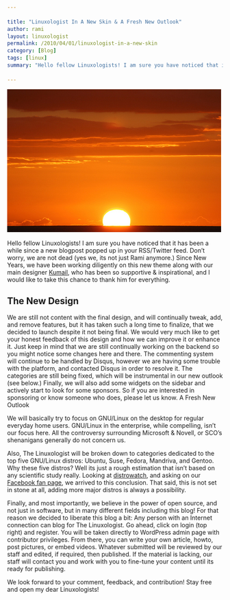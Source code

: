 ```yaml
---

title: "Linuxologist In A New Skin & A Fresh New Outlook"
author: rami
layout: linuxologist 
permalink: /2010/04/01/linuxologist-in-a-new-skin
category: [Blog]
tags: [linux]
summary: "Hello fellow Linuxologists! I am sure you have noticed that it has been a while since a new blogpost popped up in your RSS/Twitter feed. Don’t worry, we are not dead (yes we, its not just Rami anymore.) Since New Years, we have been working diligently on this new theme along with our main designer [Kumail](http://kumailht.com), who has been so supportive & inspirational, and I would like to take this chance to thank him for everything."

---
```

![It's a new day](/assets/images/content/blog/Its-a-new-day.jpg)

Hello fellow Linuxologists! I am sure you have noticed that it has been a while since a new blogpost popped up in your RSS/Twitter feed. Don’t worry, we are not dead (yes we, its not just Rami anymore.) Since New Years, we have been working diligently on this new theme along with our main designer [Kumail](http://kumailht.com), who has been so supportive & inspirational, and I would like to take this chance to thank him for everything.

## The New Design

We are still not content with the final design, and will continually tweak, add, and remove features, but it has taken such a long time to finalize, that we decided to launch despite it not being final. We would very much like to get your honest feedback of this design and how we can improve it or enhance it. Just keep in mind that we are still continually working on the backend so you might notice some changes here and there. The commenting system will continue to be handled by Disqus, however we are having some trouble with the platform, and contacted Disqus in order to resolve it. The categories are still being fixed, which will be instrumental in our new outlook (see below.) Finally, we will also add some widgets on the sidebar and actively start to look for some sponsors. So if you are interested in sponsoring or know someone who does, please let us know.
A Fresh New Outlook

We will basically try to focus on GNU/Linux on the desktop for regular everyday home users. GNU/Linux in the enterprise, while compelling, isn’t our focus here. All the controversy surrounding Microsoft & Novell, or SCO’s shenanigans generally do not concern us.

Also, The Linuxologist will be broken down to categories dedicated to the top five GNU/Linux distros: Ubuntu, Suse, Fedora, Mandriva, and Gentoo. Why these five distros? Well its just a rough estimation that isn’t based on any scientific study really. Looking at [distrowatch](http:distrowatch.com), and asking on our [Facebook fan page](http://facebook.com/linuxologist), we arrived to this conclusion. That said, this is not set in stone at all, adding more major distros is always a possibility.

Finally, and most importantly, we believe in the power of open source, and not just in software, but in many different fields including this blog! For that reason we decided to liberate this blog a bit: Any person with an Internet connection can blog for The Linuxologist. Go ahead, click on login (top right) and register. You will be taken directly to WordPress admin page with contributor privileges. From there, you can write your own article, howto, post pictures, or embed videos. Whatever submitted will be reviewed by our staff and edited, if required, then published. If the material is lacking, our staff will contact you and work with you to fine-tune your content until its ready for publishing.

We look forward to your comment, feedback, and contribution! Stay free and open my dear Linuxologists!
